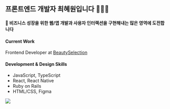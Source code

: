 ## 프론트엔드 개발자 최혜원입니다 👩🏻‍💻
#### 🌱 비즈니스 성장을 위한 웹/앱 개발과 사용자 인터랙션을 구현해내는 많은 영역에 도전합니다

#### Current Work
Frontend Developer at [BeautySelection](https://www.beautyselection.co.kr/)

#### Development & Design Skills  
- JavaScript, TypeScript
- React, React Native
- Ruby on Rails
- HTML/CSS, Figma


![](https://komarev.com/ghpvc/?username=katieeech)<br>
<br>
